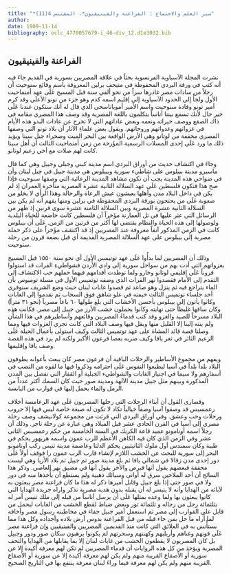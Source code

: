 ```yaml
---
title: "*سير العلم والاجتماع : الفراعنة والفينيقيون*. المقتبس 4(11)"
author: 
date: 1909-11-14
bibliography: oclc_4770057679-i_46-div_12.d1e3032.bib
---
```




##  الفراعنة والفينيقيون 


 نشرت  المجلة الآسياوية  الفرنسوية بحثاً  في علاقة المصريين بسورية في القديم جاءَ فيه أنه كتب في ورقة البردي المحفوظة في متيحف برلين المعروفة باسم وقائع سنوحيت أن رجلاً من سادات مصر غادرها سراً من نحو ألفي سنة قبل المسيح عَلَى عهد أمنماحيت الأول ولجأَ إلى الحدود الآسياوية إلى إقليم اسمه كدم وهو جزء من تونو الأعلَى وقد كرم أمير تونو وفادة سنوحيت واسم الأمير أموياناسحي الذي قال له أنك ستكون عندنا عَلَى خير حال لأنك تسمع بيننا أناساً يتكلمون باللغة المصرية وقد وصف هذا المصري مقامه في ذاك الصقع ووصف خيراته ونعمه وبعض عاداتهم التي لا تخرج عن عادات البدو هذه الأيام في غزواتهم وغدواتهم وروحاتهم. ويقول بعض علماءِ الآثار أن بلاد تونو التي وصفها المصري مخففة من لوتانو وهي الأرض الواقعة بين البحر الميت وصحراء جبل سينا ويؤيد ذلك ما ورد عَلَى  إحدى  المسلات الرسمية المؤَرخة من زمن أمنماحيت الثالث أن أهل سينا كانت لهم صلات مع أخي زعيم لوتانو. 

 وجاءَ في اكتشاف حديث من أوراق البردي اسم مدينة كبني وجبلى وجبيل وهي كما قال ماسبرو مدينة بيبلوس على شاطيء سورية وبيبلوس هي مدينة جبيل في جبل لبنان وأن في ضواحي هذه المدينة يجب أن تكون مشاهد المدينة الرعائية التي وصفها سنوحيت فإذا صح هذا فتكون فلسطين عَلَى عهد السلالة الثانية  عشرة  المصرية متأخرة العمران إذ لم يكن في داخل البلاد مدن وأهلها يعيشون عيش الرعاة والرحالة وهذا الرأَي لا يخلو من صعوبة عَلَى من يحتجون بورقة البردي المحفوظة في برلين ومنها يفهم أنه لم يكن بين السلالة الثانية  عشرة  المصرية وبين السلالة الثامنة  عشرة  سوى   قرنين إذ ظهر من الرسائل التي عثر عليها في تل العمارنة مؤَخراً أن فلسطين كانت خاضعة للحياة البلدية ولوصولها إلى هذه الحياة والنظام يقتضي لها أكثر من قرنين من الزمن. عَلَى أن بيبلوس كانت في الزمن المذكور آنفاً معروفة عند المصريين إذ قد اكتشف مؤَخراً على ذكر حملة مصرية إلى بيبلوس على عهد السلالة المصرية القديمة أي قبل بضعة قرون من رحلة سنوحيت.  

 وذلك أن المصريين لما بدأُوا عَلَى عهد توتيمس الأول أي نحو سنة  ١٥٥٠  قبل المسيح بغزواتهم التي أدت بهم من سواحل سورية إلى وادي الأُردن فشواطيءِ الفرات قد استولوا قروناً عَلَى إقليمي لوتانو وخارو ولما توطدت أقدامهم فيهما حملهم حب الاكتشاف إلى التقدم إلى الأمام فقصدوا نهر الفرات الذي وصفه توتميس الأول في مسلة تومبوس بأن الماء يتراجع فيه ثم ينزل وهو صاعد ثم قصدوا غابات لبنان حيث وضع الشريف سنوفري  أحد  جلساء توتميس الثالث خيمته في علو شاهق فوق السحاب ثم تقدموا إلى الغابات وكانوا يأتون إلى بيبلوس بأحسن الأخشاب التي بلغ طولها  ٦٠  باعاً مصرياً (نحو  ٣١  متراً) وكان ساقها غليظاً حتى نهايته وكانوا يحملون خشب الأرز من جبيل إلى مصر. فكانت هذه البلاد مسرحاً للصيد والغزو وقد كتب قدماءُ المصريين وقائعهم وأساطيرهم في هذا الشأْن ولم ينته إلينا إلا القليل منها ويقل فيها وصف البلاد التي كانت تجري الغزوات فيها ومما وصلنا قصة قائد المشاة على عهد توتميس الثالث وكيف استولى بأعمال الحيلة عَلَى الزعيم الثائر في ثغر يافا وكيف ضربه بعصا فرعون الأكبر ولكنه لم يرد في هذه القصة وصف يافا وإقليمها. 

 ويفهم من مجموع الأساطير والرحلات الباقية أن فرعون مصر كان يبعث بأعوانه يطوفون البلاد بلداً بلداً في آسيا ليطبعوا النفوس عَلَى احترامه وذكروا فيها ما لقوه من النصب في أسفارهم ولا سيما في اجتياز الغابات والشواطيء الجبلية أو القفار التي تفصل بين المدن المذكورة وبينهم مثل جبيل مدينة الآلهة ومدينة صور حيث كان السمك أكثر عدداً من الرمل والماء يحمل إليها في قوارب من اليابسة. 

 وقصارى القول أن أبناء الرحلات التي رحلها المصريون عَلَى عهد الرعامسة أخلاف رعمسيس قد وصفوا آسيا وصفاً خيالياً تكاد لا تكون له صبغة خاصة ليس فيها إلا حروب ورحلات وحب وعشق. وفي أوراق البردي التي قرئت من مجموعة كولانيشف وصف رحلة مصري إلى آسيا في القرن الحادي  عشر  قبل الميلاد وهي عبارة عن   رحلة تاجر. وذلك أن رجلاً اسمه أونامونو عميد قاعة الكرنك في السنة الخامسة من حكم رعمسيس الثاني  عشر  وفي الزمن الذي كان فيه الكاهن الأعظم للرب عمون واسمه هريهور يحكم في طيبة وكان سمندس أول ملوك التانيتيين يحكم الدلتا وعاصمة مدينة تنيس ركب أونامونو   البحر إلى سورية للبحث عن الخشب اللازم لإنشاء قارب الرب عمون را فوقف أولاً عَلَى دور  إحدى  مدن زقالا في شمالي يافا ثم بلغ مدينة صور ثم جبيل ثم بلاد الأزيا وهي ليست محققة فبعضهم يقول أنها قبرص والآخر يقول أنها في مضيق نهر العاصي. وذكر هذا السائح أن  أحد  الملاحين سرق له أواني وسبائك ذهبية ولم يستطع أن يأْخذها منه في دور ولا في صور حتى إذا بلغ جبيل وقابل أميرها ذكر له هذا ما كان فراعنة مصر يبعثون به لآبائه من الهدايا وأنه لا يتيسر له أن يقبله بدون هدية مصرية تذكر واراه جريدة الهدايا التي كانوا يبعثون بها ولما وعده بمثلها عَلَى أن يرسل أناساً من قبله إلى ملك تنيس أمر له بثلثمائة رجل من رجاله و  ثلثمائة  ثور وبعض ضباط لقطع الخشب من الغابات ليحمل من قابل على القوارب إلى مصر ثم استعمل أمير جبيل جفاء في مخاطبته رسول مصر وأخافه لما أَراه ما حل بمن جاء قبله من قبل الفراعنة بدوس أرض بلاده وأجداده وكل هذا مما يستأْنس به في العلائق التي كانت منذ القديمين المصريين والفينيقيين وإن فراعنة مصر عَلَى قوتهم وغناهم وأربلبهم وكهنتهم وسحرتهم لم يكونوا يرهبون سكان صور ودور وجبيل بل كان المصريون لا يقطعون الخشب من غابات لبنان إلا بما يقابلها من الهدايا والتحف المصرية ويؤخذ من كل هذه الروايات أن قدماء المصريين لم تكن لهم معرفة أكيدة إلا عن سورية أو الأصقاع القريبة منهم ولم يكن لهم معرفة أكيدة إلا عن سورية أو الأصقاع القريبة منهم ولم يكن لهم معرفة فيما وراءَ لبنان معرفة ينتفع بها في التاريخ الصحيح. 

